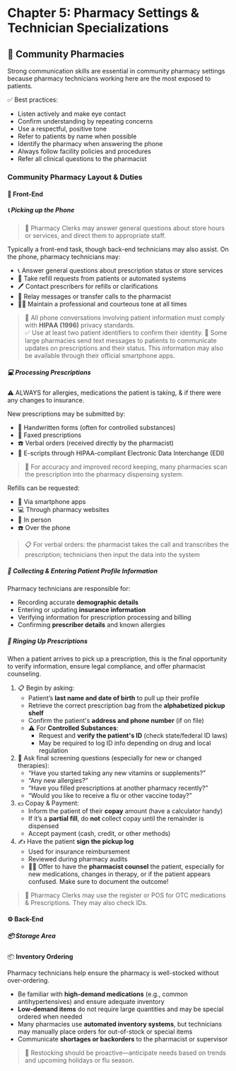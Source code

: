 # Chapter 5: Pharmacy Settings & Technician Specializations

## 🏪 Community Pharmacies

Strong communication skills are essential in community pharmacy settings because pharmacy technicians working here are the most exposed to patients.

✅ Best practices:

- Listen actively and make eye contact  
- Confirm understanding by repeating concerns  
- Use a respectful, positive tone  
- Refer to patients by name when possible  
- Identify the pharmacy when answering the phone  
- Always follow facility policies and procedures  
- Refer all clinical questions to the pharmacist

### Community Pharmacy Layout & Duties

#### 🧾 Front-End

##### 📞 Picking up the Phone

> 🧾 Pharmacy Clerks may answer general questions about store hours or services, and direct them to appropriate staff.

Typically a front-end task, though back-end technicians may also assist. On the phone, pharmacy technicians may:

- 📞 Answer general questions about prescription status or store services  
- 🔁 Take refill requests from patients or automated systems  
- 🖊️ Contact prescribers for refills or clarifications  
- 🤝 Relay messages or transfer calls to the pharmacist  
- 🧑‍💼 Maintain a professional and courteous tone at all times  

> 🔐 All phone conversations involving patient information must comply with **HIPAA (1996)** privacy standards.  
> ✅ Use at least two patient identifiers to confirm their identity.
> 💌 Some large pharmacies send text messages to patients to communicate updates on prescriptions and their status. This information may also be available through their official smartphone apps.

##### 💻 Processing Prescriptions

⚠️ ALWAYS for allergies, medications the patient is taking, & if there were any changes to insurance.

New prescriptions may be submitted by:

- 📝 Handwritten forms (often for controlled substances)  
- 📠 Faxed prescriptions  
- ☎️ Verbal orders (received directly by the pharmacist)  
- 🧾 E-scripts through HIPAA-compliant Electronic Data Interchange (EDI)

> 📠 For accuracy and improved record keeping, many pharmacies scan the prescription into the pharmacy dispensing system.

Refills can be requested:

- 📱 Via smartphone apps  
- 💻 Through pharmacy websites  
- 🤝 In person  
- ☎️ Over the phone

> 📋 For verbal orders: the pharmacist takes the call and transcribes the prescription; technicians then input the data into the system

##### 🧾 Collecting & Entering Patient Profile Information

Pharmacy technicians are responsible for:

- Recording accurate **demographic details**
- Entering or updating **insurance information**
- Verifying information for prescription processing and billing
- Confirming **prescriber details** and known allergies

##### 🔔 Ringing Up Prescriptions

When a patient arrives to pick up a prescription, this is the final opportunity to verify information, ensure legal compliance, and offer pharmacist counseling.

1. 📋 Begin by asking:
   - Patient’s **last name and date of birth** to pull up their profile
   - Retrieve the correct prescription bag from the **alphabetized pickup shelf**
   - Confirm the patient's **address and phone number** (if on file)
   - ⚠️ For **Controlled Substances**:
     - Request and **verify the patient's ID** (check state/federal ID laws)
     - May be required to log ID info depending on drug and local regulation
2. 💬 Ask final screening questions (especially for new or changed therapies):
   - “Have you started taking any new vitamins or supplements?”
   - “Any new allergies?”
   - “Have you filled prescriptions at another pharmacy recently?”
   - “Would you like to receive a flu or other vaccine today?”
3. 💵 Copay & Payment:
   - Inform the patient of their **copay** amount (have a calculator handy)
   - If it’s a **partial fill**, do **not** collect copay until the remainder is dispensed
   - Accept payment (cash, credit, or other methods)
4. ✍️ Have the patient **sign the pickup log**
     - Used for insurance reimbursement
     - Reviewed during pharmacy audits
     - 🧑‍⚕️ Offer to have the **pharmacist counsel** the patient, especially for new medications, changes in therapy, or if the patient appears confused. Make sure to document the outcome!

> 🧾 Pharmacy Clerks may use the register or POS for OTC medications & Prescriptions. They may also check IDs.

#### ⚙️ Back-End

##### 📦 Storage Area

📦 **Inventory Ordering**

Pharmacy technicians help ensure the pharmacy is well-stocked without over-ordering.

- Be familiar with **high-demand medications** (e.g., common antihypertensives) and ensure adequate inventory
- **Low-demand items** do not require large quantities and may be special ordered when needed
- Many pharmacies use **automated inventory systems**, but technicians may manually place orders for out-of-stock or special items
- Communicate **shortages or backorders** to the pharmacist or supervisor

> 🔄 Restocking should be proactive—anticipate needs based on trends and upcoming holidays or flu season.
